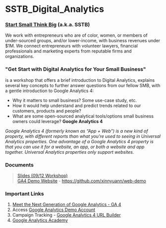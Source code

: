 # SSTB_Digital_Analytics
### [Start Small Think Big](https://www.startsmallthinkbig.org) (a.k.a. SSTB)
We work with entrepreneurs who are of color, women, or members of under-sourced groups, and/or lower-income, with business revenues under $1M. We connect entrepreneurs with volunteer lawyers, financial professionals and marketing experts from reputable firms and organizations. 

### "Get Start with Digital Analytics for Your Small Business" 
is a workshop that offers a brief introduction to Digital Analytics, explains several key concepts to further answer questions from our fellow SMB, with a gentle introduction to Google Analytics 4:
- Why it matters to small business? Some use-case study, etc.
- How it would help understand and predict trends related to our customers, products and people?
- What are some open-sourced analytical tools/options small business owners could leverage? <b> Google Analytics 4</b>

*Google Analytics 4 (formerly known as “App + Web”) is a new kind of property, with different reports than what you're used to seeing in Universal Analytics properties.  One advantage of a Google Analytics 4 property is that you can use it for a website, an app, or both a website and app together. Universal Analytics properties only support websites.*

### Documents
> [Slides (09/12 Workshop)](https://docs.google.com/presentation/d/1FjKwqVVgfOV9XAK2wEX6Gf_vQpW9HQJF/edit?usp=sharing&ouid=117169706809620333077&rtpof=true&sd=true)
> <br>[GA4 Demo Website](https://xinnyuann.github.io/web-demo/) - https://github.com/xinnyuann/web-demo </br>

### Important Links
1. [Meet the Next Generation of Google Analytics - GA 4](https://support.google.com/analytics/answer/10089681?hl=en&ref_topic=9143232)
2. Access [Google Analytics Demo Account](https://support.google.com/analytics/answer/6367342#access&zippy=%2Cin-this-article)
3. Campaign Tracking - [Google Analytics 4 URL Builder](https://ga-dev-tools.web.app/ga4/campaign-url-builder/)
4. [Google Analytics Academy](https://analytics.google.com/analytics/academy/)


